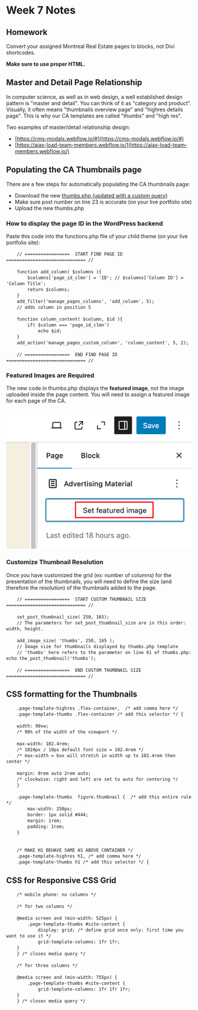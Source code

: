 # Week 7 Notes

## Homework

Convert your assigned Montreal Real Estate pages to blocks, not Divi shortcodes.

**Make sure to use proper HTML.**

## Master and Detail Page Relationship

In computer science, as well as in web design, a well established design pattern is "master and detail". You can think of it as "category and product". Visually, it often means "thumbnails overview page" and "highres details page". This is why our CA templates are called "thumbs" and "high res". 

Two examples of master/detail relationship design:

- [https://cms-modals.webflow.io/#](https://cms-modals.webflow.io/#)
- [https://ajax-load-team-members.webflow.io/](https://ajax-load-team-members.webflow.io/)


## Populating the CA Thumbnails page

There are a few steps for automatically populating the CA thumbnails page:

- Download the new [thumbs.php (updated with a custom query)](./week-7/thumbs.php)
- Make sure post number on line 23 is accurate (on your live portfolio site)
- Upload the new thumbs.php


### How to display the page ID in the WordPress backend

Paste this code into the functions.php file of your child theme (on your live portfolio site):

        // =================  START FIND PAGE ID ============================== //

        function add_column( $columns ){
            $columns['page_id_clmn'] = 'ID'; // $columns['Column ID'] = 'Column Title';
            return $columns;
        }
        add_filter('manage_pages_columns', 'add_column', 5);
        // adds column in position 5

        function column_content( $column, $id ){
            if( $column === 'page_id_clmn')
                echo $id;
        }
        add_action('manage_pages_custom_column', 'column_content', 5, 2);

        // =================  END FIND PAGE ID ============================== //


### Featured Images are Required

The new code in thumbs.php displays the **featured image**, not the image uploaded inside the page content. You will need to assign a featured image for each page of the CA.

![Set Featured Image in WordPress](./week-7/set-featured-image.png)


### Customize Thumbnail Resolution

Once you have customized the grid (ex: number of columns) for the presentation of the thumbnails, you will need to define the size (and therefore the resolution) of the thumbnails added to the page.


        // =================  START CUSTOM THUMBNAIL SIZE ============================== //

        set_post_thumbnail_size( 250, 165);
        // The parameters for set_post_thumbnail_size are in this order: width, height.

        add_image_size( 'thumbs', 250, 165 );
        // Image size for thumbnails displayed by thumbs.php template
        // 'thumbs' here refers to the parameter on line 61 of thumbs.php: echo the_post_thumbnail('thumbs');

        // =================  END CUSTOM THUMBNAIL SIZE ============================== //


## CSS formatting for the Thumbnails

        .page-template-highres .flex-container,  /* add comma here */
        .page-template-thumbs .flex-container /* add this selector */ {

        width: 90vw;
        /* 90% of the width of the viewport */

        max-width: 102.4rem;
        /* 1024px / 10px default font size = 102.4rem */
        /* max-width = box will stretch in width up to 102.4rem then center */

        margin: 0rem auto 2rem auto;
        /* clockwise: right and left are set to auto for centering */
        }

        .page-template-thumbs  figure.thumbnail {  /* add this entire rule */
            max-width: 250px;
            border: 1px solid #444;
            margin: 1rem;
            padding: 1rem;
        }


        /* MAKE H1 BEHAVE SAME AS ABOVE CONTAINER */
        .page-template-highres h1, /* add comma here */
        .page-template-thumbs h1 /* add this selector */ {


   ## CSS for Responsive CSS Grid         

        /* mobile phone: no columns */

        /* for two columns */

        @media screen and (min-width: 525px) {
            .page-template-thumbs #site-content {
                display: grid; /* define grid once only: first time you want to use it */
                grid-template-columns: 1fr 1fr;
        }
        } /* closes media query */

        /* for three columns */

        @media screen and (min-width: 755px) {
            .page-template-thumbs #site-content {
                grid-template-columns: 1fr 1fr 1fr;
        }
        } /* closes media query */
